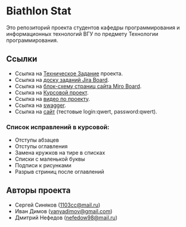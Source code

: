 # Biathlon Stat
Это репозиторий проекта студентов кафедры программирования и информационных технологий ВГУ по предмету Технологии программирования.

## Ссылки
* Ссылка на [Техническое Задание](https://disk.yandex.ru/i/lgtLHr0tNE4_Dg) проекта.
* Ссылка на [доску заданий Jira Board](https://biathlon1.atlassian.net/jira/software/projects/BIAT/boards/1/).
* Ссылка на [блок-схему страниц сайта Miro Board](https://miro.com/app/board/uXjVOL1FNaA=/).
* Ссылка на [Курсовой проект](https://disk.yandex.ru/i/nHk8HoH_XwSoFA).
* Ссылка на [видео по проекту](https://cloud.mail.ru/public/CkFn/6FjxQQwaq).
* Ссылка на [swagger](http://195.133.45.117:8080/swagger-ui/index.html?configUrl=/v3/api-docs/swagger-config#/).
* Ссылка на [сайт](http://195.133.45.117/) (тестовые login:qwert, password:qwert).

### Список исправлений в курсовой:
- Отступы абзацев
- Отступы оглавления
- Замена кружков на тире в списках
- Списки с маленькой буквы
- Подписи к рисунками
- Разрыв стриниц после оглавлений

## Авторы проекта
* Сергей Синяков (1103cc@mail.ru)
* Иван Димов (vanyadimov@gmail.com)
* Дмитрий Нефедов (nefedow98@mail.ru)
